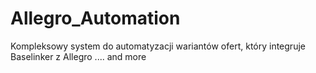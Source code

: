 # Allegro_Automation
Kompleksowy system do automatyzacji wariantów ofert, który integruje Baselinker z Allegro .... and more
